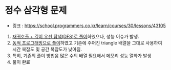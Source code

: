 # 정수 삼각형 문제

- 링크 : https://school.programmers.co.kr/learn/courses/30/lessons/43105

1. [재귀호출 + 깊이 우선 탐색(DFS)로 풀이](2023-11-26-정수%20삼각형%20[43105][오답].py)하였으나, 성능 이슈가 발생.
2. [동적 프로그래밍으로 풀이](2023-11-26-정수%20삼각형%20[43105][정답].py)하였고 기존에 주어진 triangle 배열을 그대로 사용하여 시간 복잡도 및 공간 복잡도가 낮아짐.
3. 특히, 기존의 풀이 방법음 많은 수의 배열 필요해서 메모리 성능 열화가 발생
4. 풀이 완료
